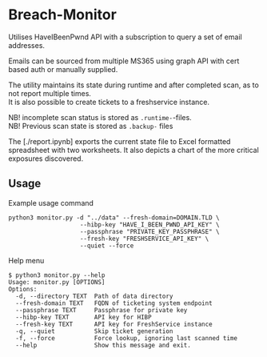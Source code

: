 # Breach-Monitor
Utilises HaveIBeenPwnd API with a subscription to query a set of email addresses.

Emails can be sourced from multiple MS365 using graph API with cert based auth or manually supplied.

The utility maintains its state during runtime and after completed scan, as to not report multiple times.  
It is also possible to create tickets to a freshservice instance.

NB! incomplete scan status is stored as `.runtime-`-files.  
NB! Previous scan state is stored as `.backup-` files

The [./report.ipynb] exports the current state file to Excel formatted spreadsheet with two worksheets.
It also depicts a chart of the more critical exposures discovered.

## Usage
Example usage command  
```
python3 monitor.py -d "../data" --fresh-domain=DOMAIN.TLD \
                    --hibp-key "HAVE_I_BEEN_PWND_API_KEY" \
                    --passphrase "PRIVATE_KEY_PASSPHRASE" \
                    --fresh-key "FRESHSERVICE_API_KEY" \
                    --quiet --force
```

Help menu  
```
$ python3 monitor.py --help
Usage: monitor.py [OPTIONS]
Options:
  -d, --directory TEXT  Path of data directory
  --fresh-domain TEXT   FQDN of ticketing system endpoint
  --passphrase TEXT     Passphrase for private key
  --hibp-key TEXT       API key for HIBP
  --fresh-key TEXT      API key for FreshService instance
  -q, --quiet           Skip ticket generation
  -f, --force           Force lookup, ignoring last scanned time
  --help                Show this message and exit.
```
